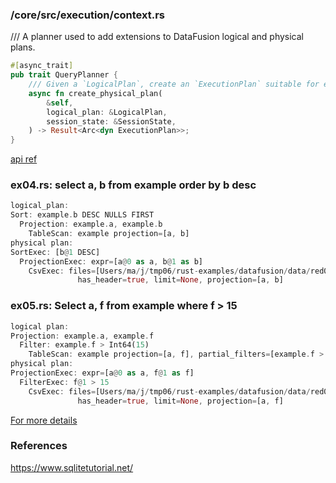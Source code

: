 

### /core/src/execution/context.rs

/// A planner used to add extensions to DataFusion logical and physical plans.
```rust
#[async_trait]
pub trait QueryPlanner {
    /// Given a `LogicalPlan`, create an `ExecutionPlan` suitable for execution
    async fn create_physical_plan(
        &self,
        logical_plan: &LogicalPlan,
        session_state: &SessionState,
    ) -> Result<Arc<dyn ExecutionPlan>>;
}
```

[api ref](https://docs.rs/datafusion/latest/datafusion/execution/context/trait.QueryPlanner.html#tymethod.create_physical_plan)

### ex04.rs: select a, b from example order by b desc

```rust
logical_plan:
Sort: example.b DESC NULLS FIRST
  Projection: example.a, example.b
    TableScan: example projection=[a, b]
physical plan:
SortExec: [b@1 DESC]
  ProjectionExec: expr=[a@0 as a, b@1 as b]
    CsvExec: files=[Users/ma/j/tmp06/rust-examples/datafusion/data/red0.csv],
               has_header=true, limit=None, projection=[a, b]
```

### ex05.rs: Select a, f from example where f > 15

```rust
logical plan:
Projection: example.a, example.f
  Filter: example.f > Int64(15)
    TableScan: example projection=[a, f], partial_filters=[example.f > Int64(15)]
physical plan:
ProjectionExec: expr=[a@0 as a, f@1 as f]
  FilterExec: f@1 > 15
    CsvExec: files=[Users/ma/j/tmp06/rust-examples/datafusion/data/red0.csv],
               has_header=true, limit=None, projection=[a, f]
```

[For more details](https://github.com/stormasm/rust-examples/tree/main/datafusion)

### References

https://www.sqlitetutorial.net/
